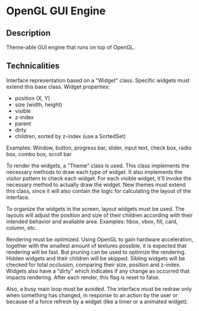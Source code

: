 # OpenGL GUI Engine

## Description

Theme-able GUI engine that runs on top of OpenGL.

## Technicalities

Interface representation based on a "Widget" class. Specific widgets must extend this base class.
Widget properties:

  * position (X, Y) 
  * size (width, height) 
  * visible 
  * z-index  
  * parent
  * dirty
  * children, sorted by z-index (use a SortedSet) 

Examples: Window, button, progress bar, slider, input text, check box, radio box, combo box, scroll bar

To render the widgets, a "Theme" class is used. This class implements the necessary methods to draw each type of widget. It also implements the visitor pattern to check each widget. For each visible widget, it'll invoke the necessary method to actually draw the widget. New themes must extend this class, since it will also contain the logic for calculating the layout of the interface.

To organize the widgets in the screen, layout widgets must be used. The layouts will adjust the position and size of their children according with their intended behavior and avaliable area. Examples: hbox, vbox, fill, card, column, etc.

Rendering must be optimized. Using OpenGL to gain hardware acceleration, together with the smallest amount of textures possible, it is expected that rendering will be fast. But pruning can be used to optimize the rendering. Hidden widgets and their children will be skipped. Sibling widgets will be checked for total occlusion, comparing their size, position and z-index.
Widgets also have a "dirty" which indicates if any change as occurred that impacts rendering. After each render, this flag is reset to false.

Also, a busy main loop must be avoided. The interface must be redraw only when
something has changed, in response to an action by the user or because of a
force refresh by a widget (like a timer or a animated widget).
